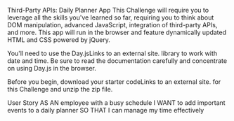 Third-Party APIs: Daily Planner App
This Challenge will require you to leverage all the skills you've learned so far, requiring you to think about DOM manipulation, advanced JavaScript, integration of third-party APIs, and more. This app will run in the browser and feature dynamically updated HTML and CSS powered by jQuery.

You'll need to use the Day.jsLinks to an external site. library to work with date and time. Be sure to read the documentation carefully and concentrate on using Day.js in the browser.

Before you begin, download your starter codeLinks to an external site. for this Challenge and unzip the zip file.

User Story
AS AN employee with a busy schedule
I WANT to add important events to a daily planner
SO THAT I can manage my time effectively

